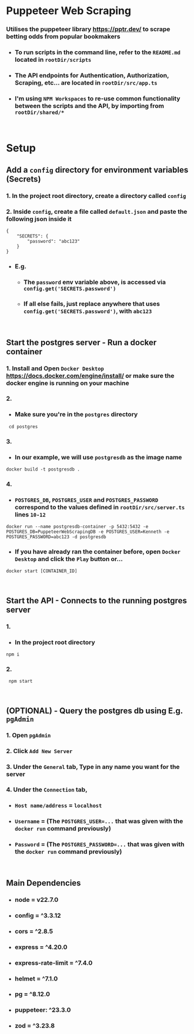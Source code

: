 # Puppeteer Web Scraping
### Utilises the puppeteer library https://pptr.dev/ to scrape betting odds from popular bookmakers

- ### To run scripts in the command line, refer to the `README.md` located in `rootDir/scripts`

- ### The API endpoints for Authentication, Authorization, Scraping, etc... are located in `rootDir/src/app.ts`

- ### I'm using `NPM Workspaces` to re-use common functionality between the scripts and the API, by importing from `rootDir/shared/*`

<br>

# Setup
## Add a `config` directory for environment variables (Secrets)
### 1. In the project root directory, create a directory called `config`

### 2. Inside `config`, create a file called `default.json` and paste the following json inside it
```
{
	"SECRETS": {
		"password": "abc123"
	}
}
```
- ### E.g.
	- ### The `password` env variable above, is accessed via `config.get('SECRETS.password')`

	- ### If all else fails, just replace anywhere that uses `config.get('SECRETS.password')`, with `abc123`

<br>

## Start the postgres server - Run a docker container
### 1. Install and Open `Docker Desktop` https://docs.docker.com/engine/install/ or make sure the docker engine is running on your machine

### 2.
- ### Make sure you're in the `postgres` directory
```
 cd postgres
```

### 3.
- ### In our example, we will use `postgresdb` as the image name
```
docker build -t postgresdb .
```

### 4.
- ### `POSTGRES_DB`, `POSTGRES_USER` and `POSTGRES_PASSWORD` correspond to the values defined in `rootDir/src/server.ts` lines `10-12`
```
docker run --name postgresdb-container -p 5432:5432 -e POSTGRES_DB=PuppeteerWebScrapingDB -e POSTGRES_USER=Kenneth -e POSTGRES_PASSWORD=abc123 -d postgresdb
```

- ### If you have already ran the container before, open `Docker Desktop` and click the `Play` button or...
```
docker start [CONTAINER_ID]
```

<br>

## Start the API - Connects to the running postgres server
### 1.
- ### In the project root directory
```
npm i
```

### 2.
```
 npm start
```

<br>

## (OPTIONAL) - Query the postgres db using E.g. `pgAdmin`
### 1. Open `pgAdmin`

### 2. Click `Add New Server`

### 3. Under the `General` tab, Type in any name you want for the server

### 4. Under the `Connection` tab,
- ### `Host name/address` = `localhost`
- ### `Username` = (The `POSTGRES_USER=...` that was given with the `docker run` command previously)
- ### `Password` = (The `POSTGRES_PASSWORD=...` that was given with the `docker run` command previously)

<br>

## Main Dependencies
- ### node = v22.7.0
- ### config = ^3.3.12
- ### cors = ^2.8.5
- ### express = ^4.20.0
- ### express-rate-limit = ^7.4.0
- ### helmet = ^7.1.0
- ### pg = ^8.12.0
- ### puppeteer: ^23.3.0
- ### zod = ^3.23.8